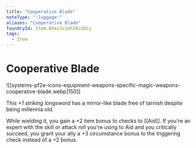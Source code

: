 ```yaml
---
title: "Cooperative Blade"
noteType: ":luggage:"
aliases: "Cooperative Blade"
foundryId: Item.N5kv3v1khIBiUOly
tags:
  - Item
---
```


# Cooperative Blade
![[systems-pf2e-icons-equipment-weapons-specific-magic-weapons-cooperative-blade.webp|150]]

This _+1 striking longsword_ has a mirror-like blade free of tarnish despite being millennia old.

While wielding it, you gain a +2 item bonus to checks to [[Aid]]. If you're an expert with the skill or attack roll you're using to Aid and you critically succeed, you grant your ally a +3 circumstance bonus to the triggering check instead of a +2 bonus.
